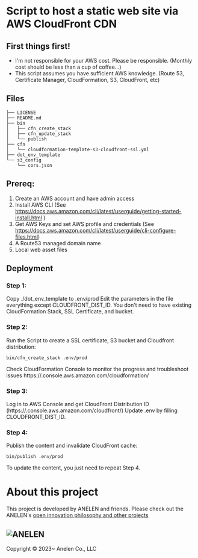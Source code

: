 # Script to host a static web site via AWS CloudFront CDN

## First things first!
- I'm not responsible for your AWS cost. Please be responsible. (Monthly cost should be less than a cup of coffee...)
- This script assumes you have sufficient AWS knowledge.
(Route 53, Certificate Manager, CloudFormation, S3, CloudFront, etc)

## Files

```
├── LICENSE
├── README.md
├── bin
│   ├── cfn_create_stack
│   ├── cfn_update_stack
│   └── publish
├── cfn
│   └── cloudformation-template-s3-cloudfront-ssl.yml
├── dot_env_template
└── s3_config
    └── cors.json
```

## Prereq:
1. Create an AWS account and have admin access
2. Install AWS CLI (See https://docs.aws.amazon.com/cli/latest/userguide/getting-started-install.html )
3. Get AWS Keys and set AWS profile and credentials (See https://docs.aws.amazon.com/cli/latest/userguide/cli-configure-files.html)
4. A Route53 managed domain name
5. Local web asset files

## Deployment

### Step 1:

Copy ./dot_env_template to .env/prod
Edit the parameters in the file everything except CLOUDFRONT_DIST_ID.
You don't need to have existing CloudFormation Stack, SSL Certificate, and bucket.

### Step 2:

Run the Script to create a SSL certificate, S3 bucket and Cloudfront distribution:
```
bin/cfn_create_stack .env/prod
```

Check CloudFormation Console to monitor the progress and troubleshoot issues
https://<your-aws-region>.console.aws.amazon.com/cloudformation/


### Step 3:

Log in to AWS Console and get CloudFront Distribution ID (https://<your-aws-region>.console.aws.amazon.com/cloudfront/)
Update .env by filling CLOUDFRONT_DIST_ID.

### Step 4:

Publish the content and invalidate CloudFront cache:
```
bin/publish .env/prod
```

To update the content, you just need to repeat Step 4.


# About this project

This project is developed by
ANELEN and friends. Please check out the ANELEN's
[open innovation philosophy and other projects](https://anelen.co/open-source.html)

![ANELEN](https://avatars.githubusercontent.com/u/13533307?s=400&u=a0d24a7330d55ce6db695c5572faf8f490c63898&v=4)
---

Copyright &copy; 2023~ Anelen Co., LLC
